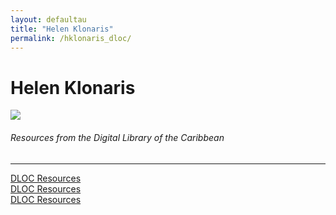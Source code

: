 ```yaml
---
layout: defaultau
title: "Helen Klonaris"
permalink: /hklonaris_dloc/
---
```

<!-- partial:index.partial.html -->
<div class="content">
    <h1>Helen Klonaris</h1>
    <div class="quote">
        <div><img src="https://cdn.funcheap.com/wp-content/uploads/2017/07/cropped-img_89193.jpg" class="logo"></div>
    </div>
    <body>
    <h6>Resources from the Digital Library of the Caribbean</h6><hr> 
        <a href="https://www.dloc.com/AA00035150/00001/pdf" target="_blank">DLOC Resources</a><br>
        <a href="https://www.dloc.com/UF00084249/00143/images" target="_blank">DLOC Resources</a><br>
        <a href="https://www.dloc.com/AA00000014/00001/images" target="_blank">DLOC Resources</a><br>
    </body> 
          </div>
  <!-- partial -->
<script src='https://cdnjs.cloudflare.com/ajax/libs/jquery/3.1.1/jquery.min.js'></script><script  src="{{ site.baseurl }}/assets/js/authorscript.js"></script>